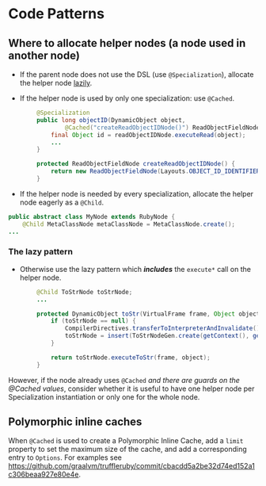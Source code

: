 # Code Patterns

## Where to allocate helper nodes (a node used in another node)

* If the parent node does not use the DSL (use `@Specialization`), allocate the helper node [lazily](#the-lazy-pattern).

* If the helper node is used by only one specialization: use `@Cached`.
```java
        @Specialization
        public long objectID(DynamicObject object,
                @Cached("createReadObjectIDNode()") ReadObjectFieldNode readObjectIDNode) {
            final Object id = readObjectIDNode.executeRead(object);
            ...
        }

        protected ReadObjectFieldNode createReadObjectIDNode() {
            return new ReadObjectFieldNode(Layouts.OBJECT_ID_IDENTIFIER);
        }
```

* If the helper node is needed by every specialization, allocate the helper node eagerly as a `@Child`.
```java
public abstract class MyNode extends RubyNode {
    @Child MetaClassNode metaClassNode = MetaClassNode.create();
...
```

### The lazy pattern

* Otherwise use the lazy pattern which __*includes*__ the `execute*` call on the helper node.
```java
        @Child ToStrNode toStrNode;
        ...

        protected DynamicObject toStr(VirtualFrame frame, Object object) {
            if (toStrNode == null) {
                CompilerDirectives.transferToInterpreterAndInvalidate();
                toStrNode = insert(ToStrNodeGen.create(getContext(), getSourceSection(), null));
            }

            return toStrNode.executeToStr(frame, object);
        }
```

However, if the node already uses `@Cached` *and there are guards on the @Cached values*,
consider whether it is useful to have one helper node per Specialization instantiation or only one for the whole node.

## Polymorphic inline caches

When `@Cached` is used to create a Polymorphic Inline Cache, add a `limit` property to set the maximum size of the cache, and add a corresponding entry to `Options`. For examples see https://github.com/graalvm/truffleruby/commit/cbacdd5a2be32d74ed152a1c306beaa927e80e4e.
